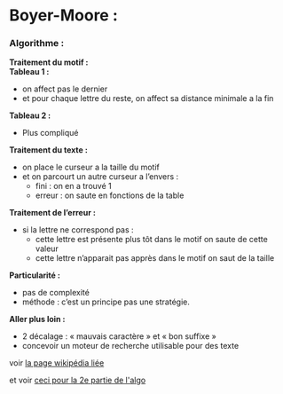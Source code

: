# Boyer-Moore :
### Algorithme :

**Traitement du motif :**\
**Tableau 1 :**
- on affect pas le dernier
- et pour chaque lettre du reste, on affect sa distance minimale a la fin

**Tableau 2 :**
- Plus compliqué 		

**Traitement du texte :**
- on place le curseur a la taille du motif
- et on parcourt un autre curseur a l’envers :
	- fini : on en a trouvé 1
	- erreur : on saute en fonctions de la table

**Traitement de l’erreur :**
- si la lettre ne correspond pas :
	- cette lettre est présente plus tôt dans le motif on saute de cette valeur
	- cette lettre n’apparait pas apprès dans le motif on saut de la taille 

**Particularité :**
- pas de complexité
- méthode : c’est un principe pas une stratégie.

**Aller plus loin :**
- 2 décalage : « mauvais caractère » et « bon suffixe »
- concevoir un moteur de recherche utilisable pour des texte

voir [la page wikipédia liée](https://fr.wikipedia.org/wiki/Algorithme_de_Boyer-Moore)

et voir [ceci pour la 2e partie de l'algo](https://www.geeksforgeeks.org/boyer-moore-algorithm-good-suffix-heuristic/)